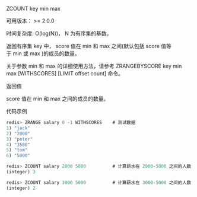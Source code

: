 ZCOUNT key min max

可用版本： >= 2.0.0

时间复杂度: O(log(N))， N 为有序集的基数。

返回有序集 key 中， score 值在 min 和 max 之间(默认包括 score 值等于 min 或 max )的成员的数量。

关于参数 min 和 max 的详细使用方法，请参考 ZRANGEBYSCORE key min max [WITHSCORES] [LIMIT offset count] 命令。

返回值

score 值在 min 和 max 之间的成员的数量。

代码示例

```javascript
redis> ZRANGE salary 0 -1 WITHSCORES    # 测试数据
1) "jack"
2) "2000"
3) "peter"
4) "3500"
5) "tom"
6) "5000"

redis> ZCOUNT salary 2000 5000          # 计算薪水在 2000-5000 之间的人数
(integer) 3

redis> ZCOUNT salary 3000 5000          # 计算薪水在 3000-5000 之间的人数
(integer) 2

```


